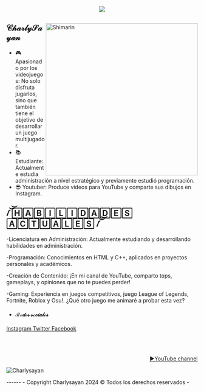 <p align = center ><img src="https://i.imgur.com/kwClhe1.png"> </p>

<div>

<img align="right" width="400" alt="Shimarin" src="https://i.pinimg.com/736x/d2/9e/11/d29e118b29b4e4b978cc8b03ebf8624d.jpg"/>

<h2>  𝒞𝒽𝒶𝓇𝓁𝓎𝒮𝒶𝓎𝒶𝓃 </h2>
  
- 🎮 Apasionado por los videojuegos: No solo disfruta jugarlos, sino que también tiene el objetivo de desarrollar un juego multijugador.
- 📚 Estudiante: Actualmente estudia administración a nivel estratégico y previamente estudió programación. 
- 😎 Youtuber: Produce videos para YouTube y comparte sus dibujos en Instagram.
  
<h2> /̽͝͝ 🄷🄰🄱🄸🄻🄸🄳🄰🄳🄴🅂 🄰🄲🅃🅄🄰🄻🄴🅂 /̽͝͝ </h2>
  

-Licenciatura en Administración: Actualmente estudiando y desarrollando habilidades en administración.

-Programación: Conocimientos en HTML y C++, aplicados en proyectos personales y académicos.

-Creación de Contenido: ¡En mi canal de YouTube, comparto tops, gameplays, y opiniones que no te puedes perder!

-Gaming: Experiencia en juegos competitivos, juego League of Legends, Fortnite, Roblox y Osu!. ¿Qué otro juego me animaré a probar esta vez?
  
- <h4> ℛℯ𝒹ℯ𝓈 𝓈ℴ𝒸𝒾𝒶𝓁ℯ𝓈 </h4>
 <a href= "https://www.instagram.com/charlysayan/"> Instagram </a>
 <a href= "https://x.com/ELCHARLYSAYAYIN?t=m4A45vgcCtYs8E9_HKfb9Q&s=09"> Twitter </a>
 <a href= "https://www.facebook.com/profile.php?id=100064713524391"> Facebook </a>
  
  </br></br>
  
<div align="right">
<a href="UCoshN9f0MF4FnZQNRrgP2Ug">▶️YouTube channel</a>
  </div>
  </div>
<p align="left"> <img src="https://komarev.com/ghpvc/?username=Charlysayan&label=Profile%20views&color=0e75b6&style=flat" alt="Charlysayan" /> </p>
------
- Copyright​ Charlysayan 2024 © Todos los derechos reservados -


